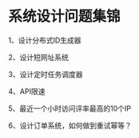 # 系统设计问题集锦

1、设计分布式ID生成器

2、设计短网址系统

3、设计定时任务调度器

4、API限速

5、最近一个小时访问评率最高的10个IP

6、设计订单系统，如何做到重试幂等？

​                                  

